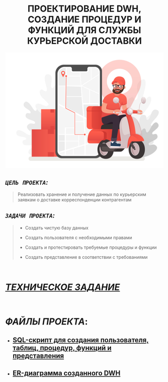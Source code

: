 <h1 align="center">ПРОЕКТИРОВАНИЕ DWH, СОЗДАНИЕ ПРОЦЕДУР И ФУНКЦИЙ ДЛЯ СЛУЖБЫ КУРЬЕРСКОЙ ДОСТАВКИ</h1>


<img src="https://github.com/KlyapkoV/COURIER_DELIVERY_OF_CORRESPONDENCE/blob/main/images/logo.jpg"/>


## _`ЦЕЛЬ ПРОЕКТА`:_

> Реализовать хранение и получение данных по курьерским заявкам о доставке корреспонденции контрагентам


## _`ЗАДАЧИ ПРОЕКТА`:_

> - Создать чистую базу данных
>
> - Создать пользователя с необходимыми правами
>
> - Создать и протестировать требуемые процедуры и функции
>
> - Создать представление в соответствии с требованиями


&nbsp;
# [_ТЕХНИЧЕСКОЕ ЗАДАНИЕ_](https://github.com/KlyapkoV/COURIER_DELIVERY_OF_CORRESPONDENCE/blob/main/tz-COURIER_DELIVERY_OF_CORRESPONDENCE.pdf)


&nbsp;
# _ФАЙЛЫ ПРОЕКТА_:

- ## [SQL-скрипт для создания пользователя, таблиц, процедур, функций и представления](https://github.com/KlyapkoV/COURIER_DELIVERY_OF_CORRESPONDENCE/blob/main/script.sql)
- ## [ER-диаграмма созданного DWH](https://github.com/KlyapkoV/COURIER_DELIVERY_OF_CORRESPONDENCE/blob/main/ER-diagram.PNG)
